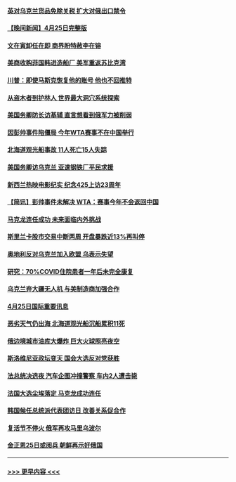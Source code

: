 #### [英对乌克兰货品免除关税 扩大对俄出口禁令](../pages/prog202/a103410170.md?t=04261601) 
#### [【晚间新闻】4月25日完整版](../pages/prog202/a103410085.md?t=04261601) 
#### [文在寅卸任在即 商界盼特赦李在镕](../pages/prog202/a103410161.md?t=04261601) 
#### [美商收购菲国韩进造船厂 美军重返苏比克湾](../pages/prog202/a103410094.md?t=04261601) 
#### [川普：即使马斯克恢复他的账号 他也不回推特](../pages/prog202/a103410067.md?t=04261601) 
#### [从盗木者到护林人 世界最大洞穴系统探索](../pages/prog202/a103409942.md?t=04261601) 
#### [美国务卿防长访基辅 直言想看到俄军力被削弱](../pages/prog202/a103409981.md?t=04261601) 
#### [因彭帅事件陷僵局 今年WTA赛事不在中国举行](../pages/prog202/a103409908.md?t=04261601) 
#### [北海道观光船事故 11人死亡15人失踪](../pages/prog202/a103409647.md?t=04261601) 
#### [美国务卿访乌克兰 亚速钢铁厂平民求援](../pages/prog202/a103409683.md?t=04261601) 
#### [新西兰热映电影纪实 纪念425上访23周年](../pages/prog202/a103409599.md?t=04261601) 
#### [【简讯】彭帅事件未解决 WTA：赛事今年不会返回中国](../pages/prog202/a103409651.md?t=04261601) 
#### [马克龙连任成功 未来面临内外挑战](../pages/prog202/a103409730.md?t=04261601) 
#### [斯里兰卡股市交易中断两周 开盘暴跌近13%再叫停](../pages/prog202/a103409627.md?t=04261601) 
#### [奥地利反对乌克兰加入欧盟 乌表示失望](../pages/prog202/a103409479.md?t=04261601) 
#### [研究：70%COVID住院患者一年后未完全康复](../pages/prog202/a103409456.md?t=04261601) 
#### [乌克兰弃大疆无人机 与美制造商加强合作](../pages/prog202/a103409435.md?t=04261601) 
#### [4月25日国际重要讯息](../pages/prog202/a103409355.md?t=04261601) 
#### [恶劣天气仍出海 北海道观光船沉船累积11死](../pages/prog202/a103409303.md?t=04261601) 
#### [俄边境城市油库大爆炸 巨大火球照亮夜空](../pages/prog202/a103409294.md?t=04261601) 
#### [斯洛维尼亚政坛变天 国会大选反对党获胜](../pages/prog202/a103409285.md?t=04261601) 
#### [法总统决选夜 汽车企图冲撞警察 车内2人遭击毙](../pages/prog202/a103409239.md?t=04261601) 
#### [法国大选尘埃落定 马克龙成功连任](../pages/prog202/a103409096.md?t=04261601) 
#### [韩国候任总统派代表团访日 改善关系促合作](../pages/prog202/a103409088.md?t=04261601) 
#### [复活节不停火 俄军再攻马里乌波尔](../pages/prog202/a103409086.md?t=04261601) 
#### [金正恩25日或阅兵 朝鲜再示好俄国](../pages/prog202/a103409090.md?t=04261601) 

----
#### [ >>> 更早内容 <<< ](../indexes/prog202-earlier.md)
